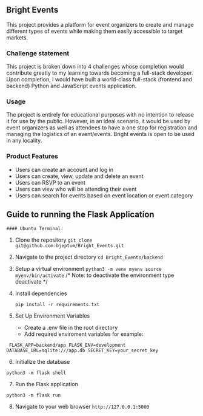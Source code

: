 ## Bright Events 

This project provides a platform for event organizers to create and manage different types of events while making them easily accessible to target markets.
 
### Challenge statement

This project is broken down into 4 challenges whose completion would contribute greatly to my learning towards becoming a full-stack developer. Upon completion, I would have built a world-class full-stack (frontend and backend) Python and JavaScript events application.

### Usage

The project is entirely for educational purposes with no intention to release it for use by the public. However, in an ideal scenario, it would be used by event organizers as well as attendees  to have a one stop for registration and managing the logistics of an  event/events. Bright events is open to be used in any locality.

### Product Features
- Users can create an account and log in
- Users can create, view, update and delete an event
- Users can RSVP to an event
- Users can view who will be attending their event
- Users can search for events based on event location or event category

## Guide to running the Flask Application

    #### Ubuntu Terminal:

1.  Clone the repository
`
    git clone git@github.com:bjeptum/Bright_Events.git
    `
2. Navigate to the project directory 
`
    cd Bright_Events/backend
    `
3. Setup a virtual environment
`
    python3 -m venv myenv
    source myenv/bin/activate
    `
    /* Note: to deactivate the environment type deactivate */
   
4. Install dependencies

   `
   pip install -r requirements.txt
   `
5. Set Up Environment Variables

   - Create a .env file in the root directory
   - Add required enviroment variables for example:
  
  ` 
  FLASK_APP=backend/app
  FLASK_ENV=development
  DATABASE_URL=sqlite:///app.db
  SECRET_KEY=your_secret_key
  `
  
6. Initialize the database

  `python3 -m flask shell`
  
7. Run the Flask application
   
 `
 python3 -m flask run
 `
 
8. Navigate to your web browser 
`
http://127.0.0.1:5000
`
